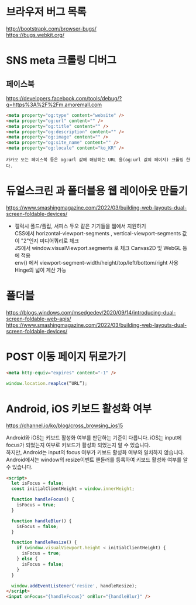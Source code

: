 # 브라우저 버그 목록

http://bootstrapk.com/browser-bugs/  
https://bugs.webkit.org/

# SNS meta 크롤링 디버그

## 페이스북

https://developers.facebook.com/tools/debug/?q=https%3A%2F%2Fm.amoremall.com

```html
<meta property="og:type" content="website" />
<meta property="og:url" content="" />
<meta property="og:title" content="" />
<meta property="og:description" content="" />
<meta property="og:image" content="" />
<meta property="og:site_name" content="" />
<meta property="og:locale" content="ko_KR" />
```

`카카오 또는 페이스북 등은 og:url 값에 해당하는 URL 을(og:url 값의 페이지) 크롤링 한다.`

# 듀얼스크린 과 폴더블용 웹 레이아웃 만들기

https://www.smashingmagazine.com/2022/03/building-web-layouts-dual-screen-foldable-devices/

- 갤럭시 폴드/플립, 서피스 듀오 같은 기기들을 웹에서 지원하기  
  CSS에서 horizontal-viewport-segments , vertical-viewport-segments 값이 "2"인지 미디어쿼리로 체크  
  JS에서 window.visualViewport.segments 로 체크 Canvas2D 및 WebGL 등에 적용  
  env() 에서 viewport-segment-width/height/top/left/bottom/right 사용 Hinge의 넓이 계산 가능

# 폴더블

https://blogs.windows.com/msedgedev/2020/09/14/introducing-dual-screen-foldable-web-apis/  
https://www.smashingmagazine.com/2022/03/building-web-layouts-dual-screen-foldable-devices/

# POST 이동 페이지 뒤로가기

```html
<meta http-equiv="expires" content="-1" />
```

```javascript
window.location.reaplce(”URL”);
```

# Android, iOS 키보드 활성화 여부

https://channel.io/ko/blog/cross_browsing_ios15

Android와 iOS는 키보드 활성화 여부를 판단하는 기준이 다릅니다. iOS는 input에 focus가 되었는지 여부로 키보드가 활성화 되었는지 알 수 있습니다.  
하지만, Android는 input의 focus 여부가 키보드 활성화 여부와 일치하지 않습니다.  
Android에서는 window의 resize이벤트 핸들러를 등록하여 키보드 활성화 여부를 알 수 있습니다.

```html
<script>
  let isFocus = false;
  const initialClientHeight = window.innerHeight;

  function handleFocus() {
    isFocus = true;
  }

  function handleBlur() {
    isFocus = false;
  }

  function handleResize() {
    if (window.visualViewport.height < initialClientHeight) {
      isFocus = true;
    } else {
      isFocus = false;
    }
  }

  window.addEventListener('resize', handleResize);
</script>
<input onFocus="{handleFocus}" onBlur="{handleBlur}" />
```

